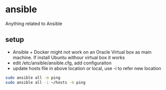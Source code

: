 # ansible
Anything related to Ansible

## setup
* Ansible + Docker might not work on an Oracle Virtual box as main machine. If install Ubuntu withour virtual box it works
* edit /etc/ansible/ansible.cfg, add configuraiton
* update hosts file in above location or local, use -i to refer new location

```sh
sudo ansible all -m ping
sudo ansible all -i ~/hosts -m ping
```

###
